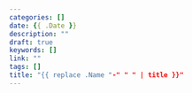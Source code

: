```yaml
---
categories: []
date: {{ .Date }}
description: ""
draft: true
keywords: []
link: ""
tags: []
title: "{{ replace .Name "-" " " | title }}"
---
```


